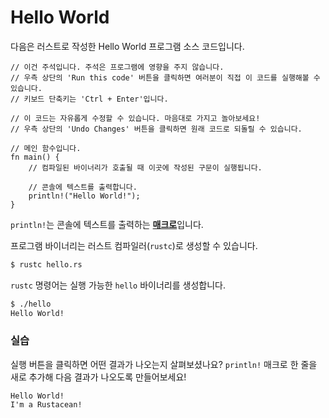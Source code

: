 # Hello World

다음은 러스트로 작성한 Hello World 프로그램 소스 코드입니다.

```rust,editable
// 이건 주석입니다. 주석은 프로그램에 영향을 주지 않습니다.
// 우측 상단의 'Run this code' 버튼을 클릭하면 여러분이 직접 이 코드를 실행해볼 수 있습니다.
// 키보드 단축키는 'Ctrl + Enter'입니다.

// 이 코드는 자유롭게 수정할 수 있습니다. 마음대로 가지고 놀아보세요!
// 우측 상단의 'Undo Changes' 버튼을 클릭하면 원래 코드로 되돌릴 수 있습니다.

// 메인 함수입니다.
fn main() {
    // 컴파일된 바이너리가 호출될 때 이곳에 작성된 구문이 실행됩니다.

    // 콘솔에 텍스트를 출력합니다.
    println!("Hello World!");
}
```

`println!`는 콘솔에 텍스트를 출력하는
[**매크로**][macros]입니다.

프로그램 바이너리는 러스트 컴파일러(`rustc`)로 생성할 수 있습니다.

```bash
$ rustc hello.rs
```

`rustc` 명령어는 실행 가능한 `hello` 바이너리를 생성합니다.

```bash
$ ./hello
Hello World!
```

### 실습

실행 버튼을 클릭하면 어떤 결과가 나오는지 살펴보셨나요?
`println!` 매크로 한 줄을 새로 추가해 다음 결과가 나오도록
만들어보세요!

```text
Hello World!
I'm a Rustacean!
```

[macros]: macros.md
